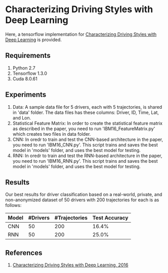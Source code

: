 # Characterizing Driving Styles with Deep Learning

Here, a tensorflow implementation for <a href="https://arxiv.org/abs/1607.03611">Characterizing Driving Styles with Deep Learning</a> is provided. 

## Requirements

1. Python 2.7
2. Tensorflow 1.3.0
3. Cuda 8.0.61

## Experiments
1. Data: A sample data file for 5 drivers, each with 5 trajectories, is shared in 'data' folder. The data files has these columns: Driver, ID, Time, Lat, and Lon. 
2. Statistical Feature Matrix: In order to create the statistical feature matrix as described in the paper, you need to run 'IBM16_FeatureMatrix.py' which creates two files in data folder. 
3. CNN: In oredr to train and test the CNN-based architecture in the paper, you need to run 'IBM16_CNN.py'. This script trains and saves the best model in 'models' folder, and uses the best model for testing. 
4. RNN: In oredr to train and test the RNN-based architecture in the paper, you need to run 'IBM16_RNN.py'. This script trains and saves the best model in 'models' folder, and uses the best model for testing.

## Results
Our best results for driver classification based on a real-world, private, and non-anonymized dataset of 50 drivers with 200 trajectories for each is as follows:

| Model | #Drivers | #Trajectories | Test Accuracy |
| ------------- | ------------- | ------------- | ------------- |
| CNN  | 50  | 200  | 16.4%  |
| RNN  | 50  | 200  | 25.0%  |

## References 
1. [Characterizing Driving Styles with Deep Learning, 2016](https://arxiv.org/pdf/1607.03611.pdf)
